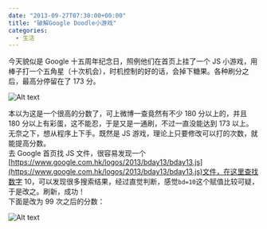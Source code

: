 ```yaml
---
date: "2013-09-27T07:30:00+00:00"
title: "破解Google Doodle小游戏"
categories:
  - 生活
---
```


今天貌似是 Google 十五周年纪念日，照例他们在首页上挂了一个 JS 小游戏，用棒子打一个五角星（十次机会），时机控制的好的话，会掉下糖果。各种刷分之后，最高分停留在了 173 分。

![Alt text](/images/googledoodle1.jpg)

本以为这是一个很高的分数了，可上微博一查竟然有不少 180 分以上的，并且 180 分以上有彩蛋，这不能忍，于是又是一通刷，不过一直没能达到 173 以上。  
无奈之下，想从程序上下手。既然是 JS 游戏，理论上只要修改可以打的次数，就能提高分数。  
去 Google 首页找 JS 文件，很容易发现一个[https://www.google.com.hk/logos/2013/bday13/bday13.js](https://www.google.com.hk/logos/2013/bday13/bday13.js)文件，在这里查找数字 10，可以发现很多搜索结果，经过直觉判断，感觉`bd=10`这个赋值比较可疑，于是改之。刷新，成功！  
下面是改为 99 次之后的分数：

![Alt text](/images/googledoodle2.png)
